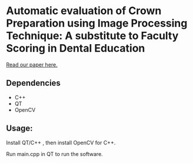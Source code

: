 # Automatic evaluation of Crown Preparation using Image Processing Technique: A substitute to Faculty Scoring in Dental Education

[Read our paper here.](dental_project_paper.pdf)

## Dependencies

* C++
* QT
* OpenCV


## Usage:

Install QT/C++ , then install OpenCV for C++.  

Run main.cpp in QT to run the software.

